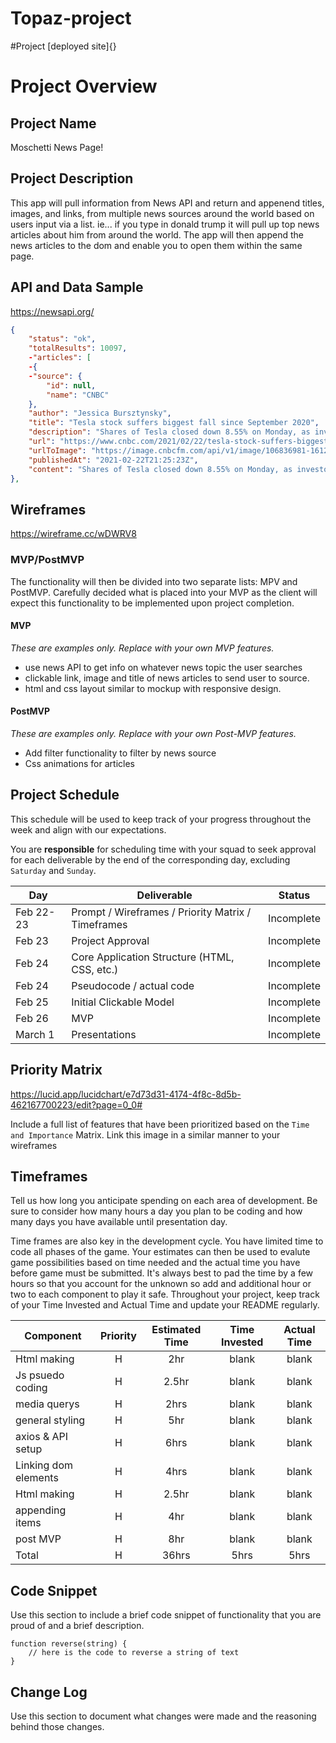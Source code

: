 # Topaz-project

#Project
[deployed site]{}

# Project Overview

## Project Name

Moschetti News Page!

## Project Description


This app will pull information from News API and return and appenend titles, images, and links, from multiple news sources around the world based on users input via a list. ie... if you type in donald trump it will pull up top news articles about him from around the world. The app will then append the news articles to the dom and enable you to open them within the same page. 

## API and Data Sample 

https://newsapi.org/


```json
{
	"status": "ok",
	"totalResults": 10097,
	-"articles": [
	-{
	-"source": {
		"id": null,
		"name": "CNBC"
	},
	"author": "Jessica Bursztynsky",
	"title": "Tesla stock suffers biggest fall since September 2020",
	"description": "Shares of Tesla closed down 8.55% on Monday, as investors betting on a pandemic comeback rotated out Big Tech and piled into cyclical stocks.",
	"url": "https://www.cnbc.com/2021/02/22/tesla-stock-suffers-biggest-fall-since-september-2020.html",
	"urlToImage": "https://image.cnbcfm.com/api/v1/image/106836981-1612792405141-gettyimages-1192506052-xxjpbee007346_20200107_pepfn0a001.jpg?v=1612792421",
	"publishedAt": "2021-02-22T21:25:23Z",
	"content": "Shares of Tesla closed down 8.55% on Monday, as investors betting on a pandemic comeback rotated out Big Tech and piled into cyclical stocks.\r\nIt's Tesla's biggest drop since Sept. 23, 2020, when it … [+934 chars]"
},
```

## Wireframes
https://wireframe.cc/wDWRV8

### MVP/PostMVP

The functionality will then be divided into two separate lists: MPV and PostMVP.  Carefully decided what is placed into your MVP as the client will expect this functionality to be implemented upon project completion.  

#### MVP 
*These are examples only. Replace with your own MVP features.*

- use news API to get info on whatever news topic the user searches
- clickable link, image and title of news articles to send user to source. 
- html and css layout similar to mockup with responsive design.


#### PostMVP  
*These are examples only. Replace with your own Post-MVP features.*

- Add filter functionality to filter by news source 
- Css animations for articles

## Project Schedule

This schedule will be used to keep track of your progress throughout the week and align with our expectations.  

You are **responsible** for scheduling time with your squad to seek approval for each deliverable by the end of the corresponding day, excluding `Saturday` and `Sunday`.

|  Day | Deliverable | Status
|---|---| ---|
|Feb 22-23| Prompt / Wireframes / Priority Matrix / Timeframes | Incomplete
|Feb 23| Project Approval | Incomplete
|Feb 24| Core Application Structure (HTML, CSS, etc.) | Incomplete
|Feb 24| Pseudocode / actual code | Incomplete
|Feb 25| Initial Clickable Model  | Incomplete
|Feb 26| MVP | Incomplete
|March 1| Presentations | Incomplete

## Priority Matrix

https://lucid.app/lucidchart/e7d73d31-4174-4f8c-8d5b-462167700223/edit?page=0_0#

Include a full list of features that have been prioritized based on the `Time and Importance` Matrix.  Link this image in a similar manner to your wireframes

## Timeframes

Tell us how long you anticipate spending on each area of development. Be sure to consider how many hours a day you plan to be coding and how many days you have available until presentation day.

Time frames are also key in the development cycle.  You have limited time to code all phases of the game.  Your estimates can then be used to evalute game possibilities based on time needed and the actual time you have before game must be submitted. It's always best to pad the time by a few hours so that you account for the unknown so add and additional hour or two to each component to play it safe. Throughout your project, keep track of your Time Invested and Actual Time and update your README regularly.

| Component | Priority | Estimated Time | Time Invested | Actual Time |
| --- | :---: |  :---: | :---: | :---: |
| Html making | H | 2hr | blank | blank |
| Js psuedo coding | H | 2.5hr | blank | blank |
| media querys | H | 2hrs | blank | blank |
| general styling | H | 5hr | blank | blank |
| axios & API setup | H | 6hrs | blank | blank |
| Linking dom elements | H | 4hrs | blank | blank |
| Html making | H | 2.5hr | blank | blank |
| appending items | H | 4hr | blank | blank |
| post MVP | H | 8hr | blank | blank |
| Total | H | 36hrs| 5hrs | 5hrs |

## Code Snippet

Use this section to include a brief code snippet of functionality that you are proud of and a brief description.  

```
function reverse(string) {
	// here is the code to reverse a string of text
}
```

## Change Log
 Use this section to document what changes were made and the reasoning behind those changes.  

